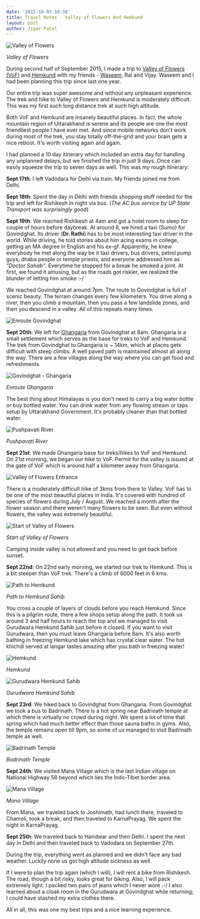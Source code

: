 ```yaml
---
date: '2015-10-03 10:38'
title: Travel Notes - Valley of Flowers And Hemkund
layout: post
author: Jigar Patel
---
```


![Valley of
Flowers](/img/posts/travel_notes_valley_of_flowers_and_hemkund/valley_of_flowers.jpg)

<p class="center"><em>Valley of Flowers</em></p>

During second half of September 2015, I made a trip to [Valley of
Flowers (VoF)](https://en.wikipedia.org/wiki/Valley_of_Flowers_National_Park)
and [Hemkund](https://en.wikipedia.org/wiki/Hemkund) with my friends -
[Waseem](https://twitter.com/_waseem), Rai and Vijay. Waseem and I had 
been planning this trip since last one year.

Our entire trip was super awesome and without any unpleasant experience. The
trek and hike to Valley of Flowers and Hemkund is moderately difficult.
This was my first such long distance trek at such high altitude.

Both VoF and Hemkund are insanely beautiful places. In fact, the whole
mountain region of Uttarakhand is serene and its people are one the most
friendliest people I have ever met. And since mobile networks don't work
during most of the trek, you stay totally off-the-grid and your brain
gets a nice reboot. It's worth visiting again and again.

I had planned a 10 day itinerary which included an extra day for handling
any unplanned delays, but we finished the trip in just 9 days. Once can
easily squeeze the trip to seven days as well. This was my rough
itinerary:

**Sept 17th**: I left Vadodara for Delhi via train. My friends joined me
from Delhi.

**Sept 18th**: Spent the day in Delhi with friends shopping stuff needed for
the trip and left for Rishikesh in night via bus. (*The AC bus service
by UP State Transport was surprisingly good*)

**Sept 19th**: We reached Rishikesh at 4am and got a hotel room to sleep
for couple of hours before daybreak. At around 8, we hired a taxi (Sumo)
for Govindghat. Its driver (**Dr. Rathi**) has to be most interesting taxi
driver in the world. While driving, he told stories about him acing
exams in college, getting an MA degree in English and his ex-gf.
Apparently, he knew everybody he met along the way be it taxi drivers,
bus drivers, petrol pump guys, dhaba people or temple priests, and
everyone addressed him as *"Doctor Sahab"*. Everytime he stopped for a
break he smoked a joint. At first, we found
it amusing, but as the roads got riskier, we realized the blunder of
letting him smoke :-/

We reached Govindghat at around 7pm. The route to Govindghat is full of
scenic beauty. The terrain changes every few kilometers. You drive along
a river, then you climb a mountain, then you pass a few landslide zones, 
and then you descend in a valley. All of this repeats many times.

![Enroute
Govindghat](/img/posts/travel_notes_valley_of_flowers_and_hemkund/enroute_govindghat.jpg)

**Sept 20th**: We left for
[Ghangaria](https://en.wikipedia.org/wiki/Ghangaria) from Govindghat at
8am. Ghangaria is a small settlement which serves as the base for treks
to VoF and Hemkund. The trek from Govindghat to Ghangaria is ~ 14km, which at places
gets difficult with steep climbs. A well paved path is maintained almost
all along the way. There are a few villages along the way where you can
get food and refreshments.

![Govindghat -
Ghangaria](/img/posts/travel_notes_valley_of_flowers_and_hemkund/enroute_ghangaria.jpg)

<p class="center"><em>Enroute Ghangaria</em></p>

The best thing about Himalayas is you don't need to carry a
big water bottle or buy bottled water. You can drink water from any
flowing stream or taps setup by Uttarakhand Government. It's probably 
cleaner than that bottled water.

![Pushpavati
River](/img/posts/travel_notes_valley_of_flowers_and_hemkund/pushpavati_river.jpg)

<p class="center"><em>Pushpavati River</em></p>

**Sept 21st**: We made Ghangaria base for treks/hikes to VoF and Hemkund. On
21st morning, we began our hike to VoF. Permit for the valley is issued at the
gate of VoF which is around half a kilometer away from Ghangaria.

![Valley of Flowers
Entrance](/img/posts/travel_notes_valley_of_flowers_and_hemkund/vof_entrance.jpg)

There is a moderately difficult hike of 3kms from there to Valley. VoF
has to be one of the most beautiful places in India. It's covered with
hundred of species of flowers during July / August. We reached a month
after the flower season and there weren't many flowers to be seen. But even
without flowers, the valley was extremely beautiful.

![Start of Valley of
Flowers](/img/posts/travel_notes_valley_of_flowers_and_hemkund/vof_start.jpg)

<p class="center"><em>Start of Valley of Flowers</em></p>

Camping inside valley is not allowed and you need to get back before
sunset.

**Sept 22nd**: On 22nd early morning, we started our trek to Hemkund.
This is a bit steeper than VoF trek. There's a climb of 6000 feet in 6
kms. 

![Path to Hemkund](/img/posts/travel_notes_valley_of_flowers_and_hemkund/hemkund_path.jpg)

<p class="center"><em>Path to Hemkund Sahib</em></p>

You cross a couple of layers of clouds before you reach Hemkund.
Since this is a pilgrim route, there a few shops setup along the path.
It took us around 3 and half hours to reach the top and we managed to
visit Gurudwara Hemkund Sahib just before it closed. If you want to 
visit Gurudwara, then you must leave Ghangaria before 8am. It's also
worth bathing in freezing Hemkund lake which has crystal clear water. 
The hot khichdi served at langar tastes amazing after you bath in freezing water!

![Hemkund](/img/posts/travel_notes_valley_of_flowers_and_hemkund/hemkund.jpg)

<p class="center"><em>Hemkund</em></p>

![Gurudwara Hemkund Sahib](/img/posts/travel_notes_valley_of_flowers_and_hemkund/gurudwara_hemkund_sahib.jpg)

<p class="center"><em>Gurudwara Hemkund Sahib</em></p>

**Sept 23rd**: We hiked back to Govindghat from Ghangaria. From
Govindghat we took a bus to Badrinath. There is a hot spring near
Badrinath temple at which there is virtually no crowd during night. We
spent a lot of time that spring which had much better effect than those
sauna baths in gyms. Also, the temple remains open till 9pm, so some of
us managed to visit Badrinath temple as well.

![Badrinath Temple](/img/posts/travel_notes_valley_of_flowers_and_hemkund/badrinath_temple.jpg)

<p class="center"><em>Badrinath Temple</em></p>

**Sept 24th**: We visited Mana Village which is the last Indian village
on National Highway 58 beyond which lies the Indo-Tibet border area.

![Mana Village](/img/posts/travel_notes_valley_of_flowers_and_hemkund/mana_village.jpg)

<p class="center"><em>Mana Village</em></p>

From Mana, we traveled back to Joshimath, had lunch there, traveled to
Chamoli, took a break, and then traveled to KarnaPrayag. We spent the
night in KarnaPrayag.

**Sept 25th**: We traveled back to Haridwar and then Delhi. I spent the
next day in Delhi and then traveled back to Vadodara on September 27th.

During the trip, everything went as planned and we didn't face any bad
weather. Luckily none us got high altitude sickness as well.

If I were to plan the trip again (which I will), I will rent a bike from
Rishikesh. The road, though a bit risky, looks great for biking. Also, I
will pack extremely light. I packed two pairs of jeans which I never
wore :-/ I also learned about a cloak room in the Gurudwara at
Govindghat while returning; I could have stashed my extra clothes there.

All in all, this was one my best trips and a nice learning experience.
